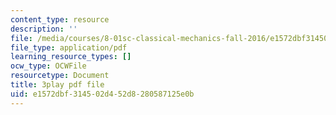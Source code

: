 ```yaml
---
content_type: resource
description: ''
file: /media/courses/8-01sc-classical-mechanics-fall-2016/e1572dbf314502d452d8280587125e0b_1UD560RQ684.pdf
file_type: application/pdf
learning_resource_types: []
ocw_type: OCWFile
resourcetype: Document
title: 3play pdf file
uid: e1572dbf-3145-02d4-52d8-280587125e0b
---
```


